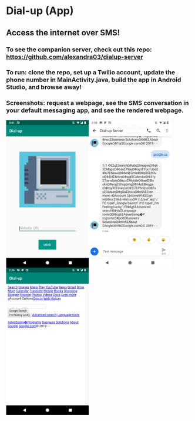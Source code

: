 # Dial-up (App)

## Access the internet over SMS!

### To see the companion server, check out this repo: https://github.com/alexandra03/dialup-server

### To run: clone the repo, set up a Twilio account, update the phone number in MainActivity.java, build the app in Android Studio, and browse away!

### Screenshots: request a webpage, see the SMS conversation in your default messaging app, and see the rendered webpage.

<img align="left" src="imgs/main_page.png" height="400" />

<img align="left" src="imgs/incoming_sms.png" height="400" />

<img align="left" src="imgs/rendered_webpage.png" height="400" />
